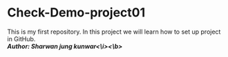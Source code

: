 # Check-Demo-project01
This is my first repository. In this project we will learn how to set up project in GitHub.
<br>
<b><i>Author: Sharwan jung kunwar<\i><\b>
